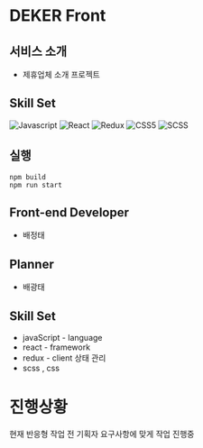 # DEKER Front



## 서비스 소개
- 제휴업체 소개 프로젝트

## Skill Set
![Javascript](https://img.shields.io/badge/Javascript-F0DB4F?style=for-the-badge&labelColor=black&logo=javascript&logoColor=F0DB4F)
![React](https://img.shields.io/badge/-React-61DBFB?style=for-the-badge&labelColor=black&logo=react&logoColor=61DBFB)
![Redux](https://img.shields.io/badge/-Redux-61DBFB?style=for-the-badge&labelColor=black&logo=react&logoColor=white)
![CSS5](https://img.shields.io/badge/CSS5-1572B6?style=for-the-badge&logo=css3&logoColor=white)
![SCSS](https://img.shields.io/badge/SCSS-#c69?style=for-the-badge&logo=SCSS&logoColor=c69)

## 실행
```
npm build
npm run start
```

## Front-end Developer
- 배정태

## Planner
- 배광태

## Skill Set
- javaScript - language
- react - framework
- redux - client 상태 관리
- scss , css

# 진행상황
현재 반응형 작업 전 기획자 요구사항에 맞게 작업 진행중
